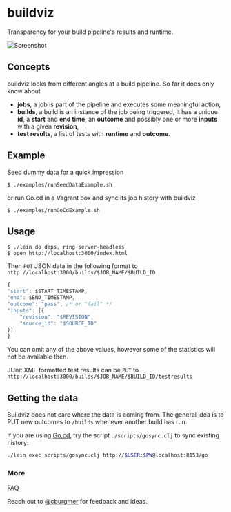 # buildviz

Transparency for your build pipeline's results and runtime.

![Screenshot](https://github.com/cburgmer/buildviz/raw/master/examples/data/screenshot.png)

## Concepts

buildviz looks from different angles at a build pipeline. So far it does only know about

* **jobs**, a job is part of the pipeline and executes some meaningful action,
* **builds**, a build is an instance of the job being triggered, it has a unique **id**, a **start** and **end time**, an **outcome** and possibly one or more **inputs** with a given **revision**,
* **test results**, a list of tests with **runtime** and **outcome**.

## Example

Seed dummy data for a quick impression

    $ ./examples/runSeedDataExample.sh

or run Go.cd in a Vagrant box and sync its job history with buildviz

    $ ./examples/runGoCdExample.sh

## Usage

    $ ./lein do deps, ring server-headless
    $ open http://localhost:3000/index.html

Then `PUT` JSON data in the following format to `http://localhost:3000/builds/$JOB_NAME/$BUILD_ID`

```js
{
"start": $START_TIMESTAMP,
"end": $END_TIMESTAMP,
"outcome": "pass", /* or "fail" */
"inputs": [{
    "revision": "$REVISION",
    "source_id": "$SOURCE_ID"
}]
}
```

You can omit any of the above values, however some of the statistics will not be available then.

JUnit XML formatted test results can be `PUT` to `http://localhost:3000/builds/$JOB_NAME/$BUILD_ID/testresults`

## Getting the data

Buildviz does not care where the data is coming from. The general idea is to PUT new outcomes to `/builds` whenever another build has run.

If you are using [Go.cd](http://www.go.cd), try the script `./scripts/gosync.clj` to sync existing history:

```sh
./lein exec scripts/gosync.clj http://$USER:$PW@localhost:8153/go
```

### More

[FAQ](https://github.com/cburgmer/buildviz/wiki)

Reach out to [@cburgmer](https://twitter.com/cburgmer) for feedback and ideas.
